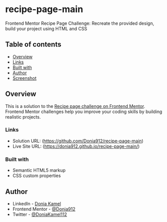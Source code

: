 # recipe-page-main
Frontend Mentor Recipe Page Challenge: Recreate the provided design, build your project using HTML and CSS

## Table of contents

  - [Overview](#overview)
  - [Links](#links)
  - [Built with](#built-with)
  - [Author](#author)
  - [Screenshot](#screenshot)


## Overview
This is a solution to the [Recipe page challenge on Frontend Mentor](https://www.frontendmentor.io/challenges/recipe-page-KiTsR8QQKm). Frontend Mentor challenges help you improve your coding skills by building realistic projects.


### Links

- Solution URL: (https://github.com/Donia912/recipe-page-main)
- Live Site URL: (https://donia912.github.io/recipe-page-main/)


### Built with

- Semantic HTML5 markup
- CSS custom properties

## Author

- LinkedIn - [Donia Kamel]( https://www.linkedin.com/in/donia-kamel-4a638b217/)
- Frontend Mentor - [@Donia912](https://www.frontendmentor.io/profile/Donia912)
- Twitter - [@DoniaKamel112](https://www.twitter.com/DoniaKamel112)

